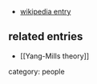 
* [wikipedia entry](http://en.wikipedia.org/wiki/Robert_Mills_%28physicist%29)

## related entries

* [[Yang-Mills theory]]

category: people
